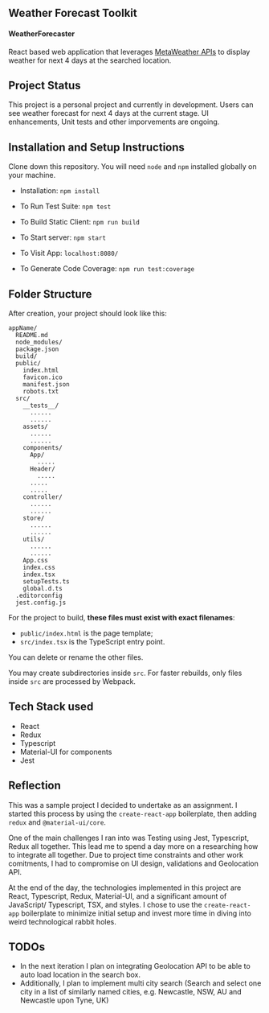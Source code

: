 ## Weather Forecast Toolkit

#### WeatherForecaster

React based web application that leverages [MetaWeather APIs](https://www.metaweather.com/api/) to display weather for next 4 days at the searched location.

## Project Status

This project is a personal project and currently in development. Users can see weather forecast for next 4 days at the current stage. UI enhancements, Unit tests and other imporvements are ongoing.

## Installation and Setup Instructions

Clone down this repository. You will need `node` and `npm` installed globally on your machine.

- Installation: `npm install`

- To Run Test Suite: `npm test`

- To Build Static Client: `npm run build`

- To Start server: `npm start`

- To Visit App: `localhost:8080/`

- To Generate Code Coverage: `npm run test:coverage`

## Folder Structure

After creation, your project should look like this:

```
appName/
  README.md
  node_modules/
  package.json
  build/
  public/
    index.html
    favicon.ico
    manifest.json
    robots.txt
  src/
    __tests__/
      ......
      ......
    assets/
      ......
      ......
    components/
      App/
        .....
      Header/
        .....
      .....
      .....
    controller/
      ......
      ......
    store/
      ......
      ......
    utils/
      ......
      ......
    App.css
    index.css
    index.tsx
    setupTests.ts
    global.d.ts
  .editorconfig
  jest.config.js
```

For the project to build, **these files must exist with exact filenames**:

- `public/index.html` is the page template;
- `src/index.tsx` is the TypeScript entry point.

You can delete or rename the other files.

You may create subdirectories inside `src`. For faster rebuilds, only files inside `src` are processed by Webpack.

## Tech Stack used

- React
- Redux
- Typescript
- Material-UI for components
- Jest

## Reflection

This was a sample project I decided to undertake as an assignment. I started this process by using the `create-react-app` boilerplate, then adding `redux` and `@material-ui/core`.

One of the main challenges I ran into was Testing using Jest, Typescript, Redux all together. This lead me to spend a day more on a researching how to integrate all together. Due to project time constraints and other work comitments, I had to compromise on UI design, validations and Geolocation API.

At the end of the day, the technologies implemented in this project are React, Typescript, Redux, Material-UI, and a significant amount of JavaScript/ Typescript, TSX, and styles. I chose to use the `create-react-app` boilerplate to minimize initial setup and invest more time in diving into weird technological rabbit holes.

## TODOs

- In the next iteration I plan on integrating Geolocation API to be able to auto load location in the search box.
- Additionally, I plan to implement multi city search (Search and select one city in a list of similarly named cities, e.g. Newcastle, NSW, AU and Newcastle upon Tyne, UK)
